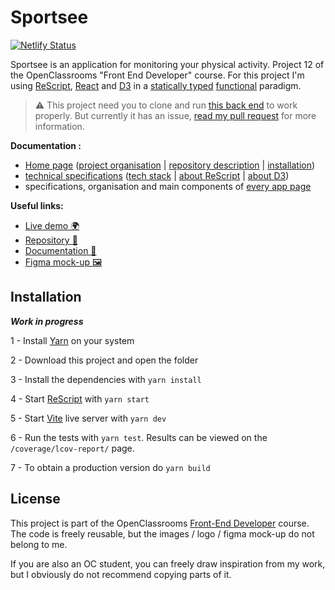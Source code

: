 # Sportsee

[![Netlify Status](https://api.netlify.com/api/v1/badges/b961153a-b605-4a1b-a7d8-d1c5b3c687c9/deploy-status)](https://app.netlify.com/sites/distracted-golick-e7f03d/deploys)

Sportsee is an application for monitoring your physical activity. Project 12 of the OpenClassrooms "Front End Developer" course. For this project I'm using [ReScript](https://rescript-lang.org/), [React](https://reactjs.org/) and [D3](https://d3js.org/) in a [statically typed](https://fr.wikipedia.org/wiki/Typage_statique) [functional](https://en.wikipedia.org/wiki/Functional_programming) paradigm.

> ⚠️ This project need you to clone and run [this back end](https://github.com/OpenClassrooms-Student-Center/P9-front-end-dashboard/) to work properly. But currently it has an issue, [read my pull request](https://github.com/OpenClassrooms-Student-Center/P9-front-end-dashboard/pull/11) for more information.

**Documentation :**
- [Home page](https://github.com/GoulvenC/GoulvenClech_12_02082021/wiki) ([project organisation]() | [repository description]() | [installation]())
- [technical specifications]() ([tech stack]() | [about ReScript]() | [about D3]())
- specifications, organisation and main components of [every app page]()

**Useful links:**
- [Live demo 🌍](https://oc-p12.goulven-clech.dev) 
- [Repository 📖](https://github.com/GoulvenC/GoulvenClech_12_06092021)
- [Documentation 📑](https://github.com/GoulvenC/GoulvenClech_12_06092021/wiki)
- [Figma mock-up 🖼️](https://www.figma.com/file/BMomGVZqLZb811mDMShpLu/UI-design-Sportify-FR)

## Installation

***Work in progress***

1 - Install [Yarn](https://yarnpkg.com/) on your system

2 - Download this project and open the folder

3 - Install the dependencies with `yarn install`

4 - Start [ReScript](https://rescript-lang.org/) with `yarn start`

5 - Start [Vite](https://vitejs.dev/) live server with `yarn dev`

6 - Run the tests with `yarn test`. Results can be viewed on the `/coverage/lcov-report/` page.

7 - To obtain a production version do `yarn build`

## License

This project is part of the OpenClassrooms [Front-End Developer](https://openclassrooms.com/fr/paths/314-developpeur-front-end) course. The code is freely reusable, but the images / logo / figma mock-up do not belong to me.

If you are also an OC student, you can freely draw inspiration from my work, but I obviously do not recommend copying parts of it.
